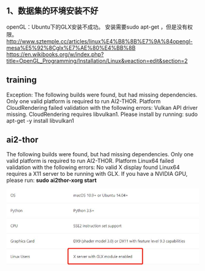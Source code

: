 ## 1、数据集的环境安装不好
openGL：Ubuntu下的GLX安装不成功。
安装需要sudo apt-get ，但是没有权限。
http://www.sztemple.cc/articles/linux%E4%B8%8B%E7%9A%84opengl-mesa%E5%92%8Cglx%E7%AE%80%E4%BB%8B
https://en.wikibooks.org/w/index.php?title=OpenGL_Programming/Installation/Linux&veaction=edit&section=2


## training
Exception: The following builds were found, but had missing dependencies. Only one valid platform is required to run AI2-THOR.
Platform CloudRendering failed validation with the following errors: Vulkan API driver missing.
  CloudRendering requires libvulkan1. Please install by running: sudo apt-get -y install libvulkan1



## ai2-thor
The following builds were found, but had missing dependencies. Only one valid platform is required to run AI2-THOR.
Platform Linux64 failed validation with the following errors: No valid X display found
  Linux64 requires a X11 server to be running with GLX. If you have a NVIDIA GPU, please run: **sudo ai2thor-xorg start**

![所需环境](https://raw.githubusercontent.com/LIUQI-creat/pic/main/require.jpg)





<!--stackedit_data:
eyJoaXN0b3J5IjpbNzIzOTkyMjY2XX0=
-->